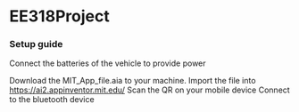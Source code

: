 # EE318Project

### Setup guide
Connect the batteries of the vehicle to provide power

Download the MIT_App_file.aia to your machine.
Import the file into https://ai2.appinventor.mit.edu/
Scan the QR on your mobile device
Connect to the bluetooth device
 
